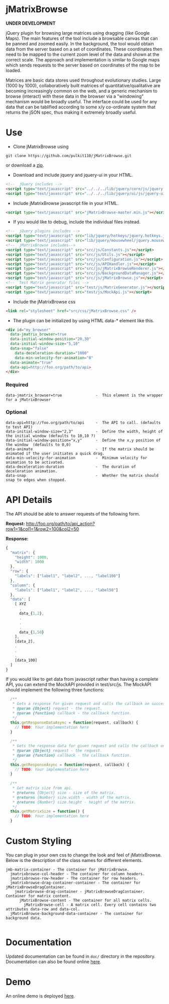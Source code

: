 jMatrixBrowse
=============

**UNDER DEVELOPMENT**

jQuery plugin for browsing large matrices using dragging (like Google Maps). The main features of the tool include a browsable canvas that can be panned and zoomed easily. In the background, the tool would obtain data from the server based on a set of coordinates. These coordinates then need to be mapped to the current zoom level of the data and shown at the correct scale. The approach and implementation is similar to Google maps which sends requests to the server based on coordinates of the map to be loaded.

Matrices are basic data stores used throughout evolutionary studies. Large (1000 by 1000), collaboratively built matrices of quantitative/qualitative are becoming increasingly common on the web, and a generic mechanism to browse (interact) with these data in the browser via a "windowing" mechanism would be broadly useful. The interface could be used for any data that can be tablified according to some x/y co-ordinate system that returns the jSON spec, thus making it extremely broadly useful.

Use
===

* Clone jMatrixBrowse using
```shell
git clone https://github.com/pulkit110/jMatrixBrowse.git
```
or download a [zip](https://github.com/pulkit110/jMatrixBrowse/zipball/master).

* Download and include jquery and jquery-ui in your HTML. 
```html 
<!--  jQuery includes -->
<script type="text/javascript" src="../../../lib/jquery/core/js/jquery.js"></script>
<script type="text/javascript" src="../../../lib/jquery/ui/js/jquery-ui-all.js"></script>
```

* Include jMatrixBrowse javascript file in your HTML. 
```html
<script type="text/javascript" src="jMatrixBrowse-master.min.js"></script> 
```

* If you would like to debug, include the individual files instead.
```html
<!--  jQuery plugins includes -->
<script type="text/javascript" src="lib/jquery/hotkeys/jquery.hotkeys.js"></script>
<script type="text/javascript" src="lib/jquery/mousewheel/jquery.mousewheel.js"></script>
<!--  jMatrixBrowse includes-->
<script type="text/javascript" src="src/js/Constants.js"></script>
<script type="text/javascript" src="src/js/Utils.js"></script>
<script type="text/javascript" src="src/js/Configuration.js"></script>
<script type="text/javascript" src="src/js/APIHandler.js"></script>
<script type="text/javascript" src="src/js/jMatrixBrowseRenderer.js"></script>
<script type="text/javascript" src="src/js/BackgroundDataManager.js"></script>
<script type="text/javascript" src="src/js/jMatrixBrowse.js"></script>
<!--  Test Matrix generator files -->
<script type="text/javascript" src="test/js/MatrixGenerator.js"></script>
<script type="text/javascript" src="test/js/MockApi.js"></script>
```

* Include the jMatrixBrowse css
```html
<link rel="stylesheet" href="src/css/jMatrixBrowse.css" />
```

* The plugin can be initialized by using HTML data-* element like this.
```html
<div id="my_browser"
  data-jmatrix_browser=true
  data-initial-window-position="20,30"
  data-initial-window-size="5,10"
  data-snap="false"
	data-deceleration-duration="1000"
	data-min-velocity-for-animation="0"
  data-animate="true"
  data-api=http://foo.org/path/to/api>
</div>
```

### Required

```
data-jmatrix_browser=true               -  This element is the wrapper for a jMatrixBrowser

```

### Optional
```
data-api=http://foo.org/path/to/api     -  The API to call. (defaults to test API)
data-initial-window-size="2,3"          -  Define the width, height of the initial window (defaults to 10,10 ?)
data-initial-window-position="x,y"      -  Define the x,y position of the window  (defaults to 0,0)
data-animate                            -  If the matrix should be animated if the user initiates a quick drag.
data-min-velocity-for-animation         -  Minimum velocity for animation to be activated.
data-deceleration-duration              -  The duration of deceleration animation.
data-snap                               -  Whether the matrix should snap to edges when stopped.
```

API Details
===========

The API should be able to answer requests of the following form.

**Request:** http://foo.org/path/to/api_action?row1=1&col1=1&row2=100&col2=50

**Response:**
```javascript
{
  "matrix": {
    "height": 1000,
    "width": 1000
  },
  "row": {
    "labels": ["label1", "label2", ..., "label100"]
  },
  "column": {
    "labels": ["label1", "label2", ..., "label50"]
  },
  "data": [
    [ XYZ
      ,
      data_{1,2},
      .
      .
      .
      data_{1,50}
    ],
    [data_2],
    .
    .
    .
    [data_100]
  ]
}
```

If you would like to get data from javascript rather than having a complete API, you can extend the MockAPI provided in test/src/js.
The MockAPI should implement the following three functions:
```javascript
  /**
   * Gets a response for given request and calls the callback on success.
   * @param {Object} request - the request.
   * @param {function} callback - the callback function.
   */
  this.getResponseDataAsync = function(request, callback) {
    // TODO: Your implementation here
  }
  
  /**
   * Gets the response data for given request and calls the callback on success.
   * @param {Object} request - the request.
   * @param {function} callback - the callback function.
   */
  this.getResponseAsync = function(request, callback) {
    // TODO: Your implementation here
  }
  
  /**
   * Get matrix size from api. 
   * @returns {Object} size - size of the matrix. 
   * @returns {Number} size.width - width of the matrix. 
   * @returns {Number} size.height - height of the matrix.
   */
  this.getMatrixSize = function() {
    // TODO: Your implementation here
  }
```

Custom Styling
==============

You can plug in your own css to change the look and feel of jMatrixBrowse. Below is the description of the class names for different elements. 
```
jmb-matrix-container - The container for jMatrixBrowse. 
  jmatrixbrowse-col-header - The container for column headers.
  jmatrixbrowse-row-header - The container for row headers.
  jmatrixbrowse-drag-container-container - The container for jMatrixBrowseDragContainer.
    jmatrixbrowse-drag-container - jMatrixBrowseDragContainer. Container for matrix content.
      jMatrixBrowse-content - The container for all matrix cells. 
        jMatrixBrowse-cell - A matrix cell. Every cell contains two attributes data-row and data-col.
  jMatrixBrowse-background-data-container - The container for background data. 
  
```

Documentation
=============
Updated documentation can be found in `doc/` directory in the repository. Documentation can also be found online [here](http://pulkitgoyal.in/Demo/jMatrixBrowse/doc/). 

Demo
====
An online demo is deployed [here](http://pulkitgoyal.in/Demo/jMatrixBrowse/).